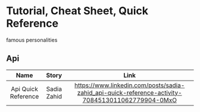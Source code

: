 # Tutorial, Cheat Sheet, Quick Reference
famous personalities

## Api

|Name|Story|Link|
|:-:|:-:|:-:|
|Api Quick Reference|Sadia Zahid|https://www.linkedin.com/posts/sadia-zahid_api-quick-reference-activity-7084513011062779904-0MxO